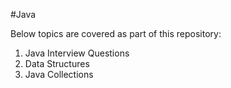 
#Java 

Below topics are covered as part of this repository:
1. Java Interview Questions
2. Data Structures
3. Java Collections
